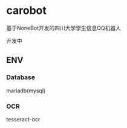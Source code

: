 # carobot
基于NoneBot开发的四川大学学生信息QQ机器人

开发中

## ENV
### Database
mariadb(mysql)

### OCR
tesseract-ocr
